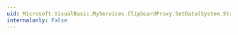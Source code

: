 ```yaml
---
uid: Microsoft.VisualBasic.MyServices.ClipboardProxy.SetData(System.String,System.Object)
internalonly: False
---
```

